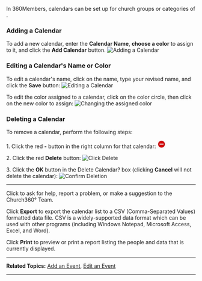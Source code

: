 In 360Members, calendars can be set up for church groups or categories
of <Events>.

### Adding a Calendar

To add a new calendar, enter the **Calendar Name**, **choose a color**
to assign to it, and click the **Add Calendar** button. ![Adding a
Calendar](Events_Calendars_01.JPG "Adding a Calendar")

### Editing a Calendar's Name or Color

To edit a calendar's name, click on the name, type your revised name,
and click the **Save** button: ![Editing a
Calendar](Events_Calendars_02.JPG "Editing a Calendar")

To edit the color assigned to a calendar, click on the color circle,
then click on the new color to assign: ![Changing the assigned
color](Events_Calendars_03.JPG "Changing the assigned color")

### Deleting a Calendar

To remove a calendar, perform the following steps:

​1. Click the red **-** button in the right column for that calendar:
![Click the circle](Events_Calendars_04.JPG "Click the circle")

​2. Click the red **Delete** button: ![Click
Delete](Events_Calendars_05.JPG "Click Delete")

​3. Click the **OK** button in the Delete Calendar? box (clicking
**Cancel** will not delete the calendar): ![Confirm
Deletion](Events_Calendars_06.JPG "Confirm Deletion")

* * * * *

Click **<Feedback>** to ask for help, report a problem, or make a
suggestion to the Church360° Team.

Click **Export** to export the calendar list to a CSV (Comma-Separated
Values) formatted data file. CSV is a widely-supported data format which
can be used with other programs (including Windows Notepad, Microsoft
Access, Excel, and Word).

Click **Print** to preview or print a report listing the people and data
that is currently displayed.

* * * * *

**Related Topics:** [Add an Event](events:%20New), [Edit an
Event](events:%20Edit)

* * * * *
